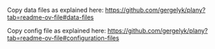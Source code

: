 Copy data files as explained here: https://github.com/gergelyk/plany?tab=readme-ov-file#data-files

Copy config file as explained here: https://github.com/gergelyk/plany?tab=readme-ov-file#configuration-files
